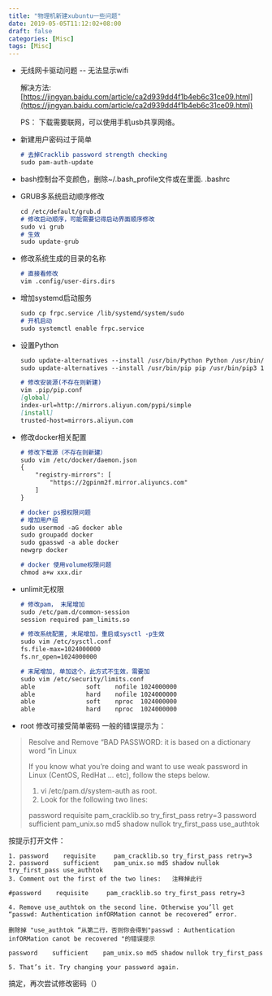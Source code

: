 ```yaml
---
title: "物理机新建xubuntu一些问题"
date: 2019-05-05T11:12:02+08:00
draft: false
categories: [Misc] 
tags: [Misc]
---
```

* 无线网卡驱动问题 -- 无法显示wifi

  解决方法: [https://jingyan.baidu.com/article/ca2d939dd4f1b4eb6c31ce09.html](https://jingyan.baidu.com/article/ca2d939dd4f1b4eb6c31ce09.html)

  PS： 下载需要联网，可以使用手机usb共享网络。
* 新建用户密码过于简单

  ```markdown
  # 去掉Cracklib password strength checking 
  sudo pam-auth-update
  ```

* bash控制台不变颜色，删除~/.bash_profile文件或在里面. .bashrc
* GRUB多系统启动顺序修改

  ```markdown
  cd /etc/default/grub.d
  # 修改启动顺序，可能需要记得启动界面顺序修改
  sudo vi grub
  # 生效
  sudo update-grub
  ```

* 修改系统生成的目录的名称

  ```markdown
  # 直接看修改
  vim .config/user-dirs.dirs
  ```

* 增加systemd启动服务

  ```markdown
  sudo cp frpc.service /lib/systemd/system/sudo 
  # 开机启动
  sudo systemctl enable frpc.service
  ```

* 设置Python

  ```markdown
  sudo update-alternatives --install /usr/bin/Python Python /usr/bin/Python3 150
  sudo update-alternatives --install /usr/bin/pip pip /usr/bin/pip3 150

  # 修改安装源(不存在则新建)
  vim .pip/pip.conf
  [global] 
  index-url=http://mirrors.aliyun.com/pypi/simple 
  [install] 
  trusted-host=mirrors.aliyun.com
  ```

* 修改docker相关配置

  ```markdown
  # 修改下载源（不存在则新建）
  sudo vim /etc/docker/daemon.json
  {
      "registry-mirrors": [
          "https://2gpinm2f.mirror.aliyuncs.com"
      ]
  }

  # docker ps报权限问题
  # 增加用户组
  sudo usermod -aG docker able
  sudo groupadd docker
  sudo gpasswd -a able docker
  newgrp docker

  # docker 使用volume权限问题
  chmod a+w xxx.dir
  ```

* unlimit无权限

  ```markdown
  # 修改pam， 末尾增加
  sudo /etc/pam.d/common-session
  session required pam_limits.so

  # 修改系统配置, 末尾增加，重启或sysctl -p生效
  sudo vim /etc/sysctl.conf
  fs.file-max=1024000000
  fs.nr_open=1024000000

  # 末尾增加, 单加这个，此方式不生效，需要加
  sudo vim /etc/security/limits.conf
  able              soft    nofile 1024000000
  able              hard    nofile 1024000000
  able              soft    nproc  1024000000 
  able              hard    nproc  1024000000
  ```

* root 修改可接受简单密码
  一般的错误提示为：

> Resolve and Remove “BAD PASSWORD: it is based on a dictionary word “in Linux
>
> If you know what you’re doing and want to use weak password in Linux (CentOS, RedHat … etc), follow the steps below.
>
> 1. vi /etc/pam.d/system-auth as root.
> 2. Look for the following two lines:
>
> password    requisite     pam_cracklib.so try_first_pass retry=3 password    sufficient    pam_unix.so md5 shadow nullok try_first_pass use_authtok

按提示打开文件：

```shell
1. password    requisite     pam_cracklib.so try_first_pass retry=3
2. password    sufficient    pam_unix.so md5 shadow nullok try_first_pass use_authtok
3. Comment out the first of the two lines:   注释掉此行

#password    requisite     pam_cracklib.so try_first_pass retry=3

4. Remove use_authtok on the second line. Otherwise you’ll get “passwd: Authentication infORMation cannot be recovered” error.

删除掉 "use_authtok “从第二行，否则你会得到"passwd : Authentication infORMation canot be recovered "的错误提示

password    sufficient    pam_unix.so md5 shadow nullok try_first_pass

5. That’s it. Try changing your password again.
```

 搞定，再次尝试修改密码（）
